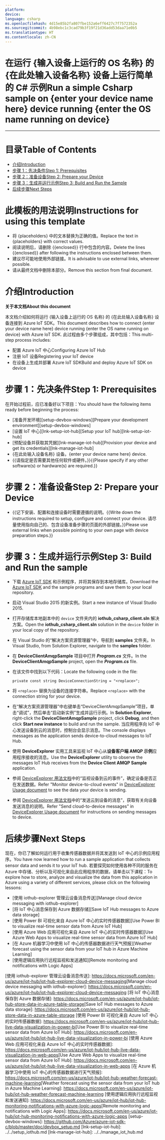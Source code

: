 ```yaml
---
platform: 
device: 
language: csharp
ms.openlocfilehash: 4d15e85b2fa807fbe152a6eff6427c7f7572352a
ms.sourcegitcommit: 4b98ebc1c3cad79b3f19f21d36add53daa71e0b5
ms.translationtype: HT
ms.contentlocale: zh-CN
---
```

<a name="run-a-simple-csharp-sample-on-enter-your-device-name-here-device-running-enter-the-os-name-running-on-device"></a><span data-ttu-id="b6189-101">在运行 {输入设备上运行的 OS 名称} 的 {在此处输入设备名称} 设备上运行简单的 C# 示例</span><span class="sxs-lookup"><span data-stu-id="b6189-101">Run a simple Csharp sample on {enter your device name here} device running {enter the OS name running on device}</span></span>
===
---

# <a name="table-of-contents"></a><span data-ttu-id="b6189-102">目录</span><span class="sxs-lookup"><span data-stu-id="b6189-102">Table of Contents</span></span>

-   [<span data-ttu-id="b6189-103">介绍</span><span class="sxs-lookup"><span data-stu-id="b6189-103">Introduction</span></span>](#Introduction)
-   [<span data-ttu-id="b6189-104">步骤 1：先决条件</span><span class="sxs-lookup"><span data-stu-id="b6189-104">Step 1: Prerequisites</span></span>](#Prerequisites)
-   [<span data-ttu-id="b6189-105">步骤 2：准备设备</span><span class="sxs-lookup"><span data-stu-id="b6189-105">Step 2: Prepare your Device</span></span>](#PrepareDevice)
-   [<span data-ttu-id="b6189-106">步骤 3：生成并运行示例</span><span class="sxs-lookup"><span data-stu-id="b6189-106">Step 3: Build and Run the Sample</span></span>](#Build)
-   [<span data-ttu-id="b6189-107">后续步骤</span><span class="sxs-lookup"><span data-stu-id="b6189-107">Next Steps</span></span>](#NextSteps)

# <a name="instructions-for-using-this-template"></a><span data-ttu-id="b6189-108">此模板的用法说明</span><span class="sxs-lookup"><span data-stu-id="b6189-108">Instructions for using this template</span></span>

-   <span data-ttu-id="b6189-109">将 {placeholders} 中的文本替换为正确的值。</span><span class="sxs-lookup"><span data-stu-id="b6189-109">Replace the text in {placeholders} with correct values.</span></span>
-   <span data-ttu-id="b6189-110">阅读说明后，请删除 {{enclosed}} 行中包含的内容。</span><span class="sxs-lookup"><span data-stu-id="b6189-110">Delete the lines {{enclosed}} after following the instructions enclosed between them.</span></span>
-   <span data-ttu-id="b6189-111">建议尽可能地使用外部链接。</span><span class="sxs-lookup"><span data-stu-id="b6189-111">It is advisable to use external links, wherever possible.</span></span>
-   <span data-ttu-id="b6189-112">请从最终文档中删除本部分。</span><span class="sxs-lookup"><span data-stu-id="b6189-112">Remove this section from final document.</span></span>

<a name="Introduction"></a>
# <a name="introduction"></a><span data-ttu-id="b6189-113">介绍</span><span class="sxs-lookup"><span data-stu-id="b6189-113">Introduction</span></span>

<span data-ttu-id="b6189-114">**关于本文档**</span><span class="sxs-lookup"><span data-stu-id="b6189-114">**About this document**</span></span>

<span data-ttu-id="b6189-115">本文档介绍如何将运行 {输入设备上运行的 OS 名称} 的 {在此处输入设备名称} 设备连接到 Azure IoT SDK。</span><span class="sxs-lookup"><span data-stu-id="b6189-115">This document describes how to connect {enter your device name here} device running {enter the OS name running on device} with Azure IoT SDK.</span></span> <span data-ttu-id="b6189-116">此过程由多个步骤组成，其中包括：</span><span class="sxs-lookup"><span data-stu-id="b6189-116">This multi-step process includes:</span></span>
-   <span data-ttu-id="b6189-117">配置 Azure IoT 中心</span><span class="sxs-lookup"><span data-stu-id="b6189-117">Configuring Azure IoT Hub</span></span>
-   <span data-ttu-id="b6189-118">注册 IoT 设备</span><span class="sxs-lookup"><span data-stu-id="b6189-118">Registering your IoT device</span></span>
-   <span data-ttu-id="b6189-119">在设备上生成并部署 Azure IoT SDK</span><span class="sxs-lookup"><span data-stu-id="b6189-119">Build and deploy Azure IoT SDK on device</span></span>

<a name="Prerequisites"></a>
# <a name="step-1-prerequisites"></a><span data-ttu-id="b6189-120">步骤 1：先决条件</span><span class="sxs-lookup"><span data-stu-id="b6189-120">Step 1: Prerequisites</span></span>

<span data-ttu-id="b6189-121">在开始过程前，应已准备好以下项目：</span><span class="sxs-lookup"><span data-stu-id="b6189-121">You should have the following items ready before beginning the process:</span></span>

-   <span data-ttu-id="b6189-122">[准备开发环境][setup-devbox-windows]</span><span class="sxs-lookup"><span data-stu-id="b6189-122">[Prepare your development environment][setup-devbox-windows]</span></span>
-   <span data-ttu-id="b6189-123">[设置 IoT 中心][lnk-setup-iot-hub]</span><span class="sxs-lookup"><span data-stu-id="b6189-123">[Setup your IoT hub][lnk-setup-iot-hub]</span></span>
-   <span data-ttu-id="b6189-124">[预配设备并获取其凭据][lnk-manage-iot-hub]</span><span class="sxs-lookup"><span data-stu-id="b6189-124">[Provision your device and get its credentials][lnk-manage-iot-hub]</span></span>
-   <span data-ttu-id="b6189-125">{在此处输入设备名称} 设备。</span><span class="sxs-lookup"><span data-stu-id="b6189-125">{enter your device name here} device.</span></span>
-   <span data-ttu-id="b6189-126">{{请指定是否需要其他任何软件或硬件。}}</span><span class="sxs-lookup"><span data-stu-id="b6189-126">{{Please specify if any other software(s) or hardware(s) are required.}}</span></span>

<a name="PrepareDevice"></a>
# <a name="step-2-prepare-your-device"></a><span data-ttu-id="b6189-127">步骤 2：准备设备</span><span class="sxs-lookup"><span data-stu-id="b6189-127">Step 2: Prepare your Device</span></span>

-   <span data-ttu-id="b6189-128">{{记下安装、配置和连接设备时需要遵循的说明。</span><span class="sxs-lookup"><span data-stu-id="b6189-128">{{Write down the instructions required to setup, configure and connect your device.</span></span> <span data-ttu-id="b6189-129">请尽量使用指向自己的、包含设备准备步骤的页面的外部链接。}}</span><span class="sxs-lookup"><span data-stu-id="b6189-129">Please use external links when possible pointing to your own page with device preparation steps.}}</span></span>

<a name="Build"></a>
# <a name="step-3-build-and-run-the-sample"></a><span data-ttu-id="b6189-130">步骤 3：生成并运行示例</span><span class="sxs-lookup"><span data-stu-id="b6189-130">Step 3: Build and Run the sample</span></span>

-   <span data-ttu-id="b6189-131">下载 [Azure IoT SDK](https://github.com/Azure/azure-iot-sdk-csharp) 和示例程序，并将其保存到本地存储库。</span><span class="sxs-lookup"><span data-stu-id="b6189-131">Download the [Azure IoT SDK](https://github.com/Azure/azure-iot-sdk-csharp) and the sample programs and save them to your local repository.</span></span>
-   <span data-ttu-id="b6189-132">启动 Visual Studio 2015 的新实例。</span><span class="sxs-lookup"><span data-stu-id="b6189-132">Start a new instance of Visual Studio 2015.</span></span>
-   <span data-ttu-id="b6189-133">打开存储库本地副本中的 `device` 文件夹内的 **iothub_csharp_client.sln** 解决方案。</span><span class="sxs-lookup"><span data-stu-id="b6189-133">Open the **iothub_csharp_client.sln** solution in the `device` folder in your local copy of the repository.</span></span>
-   <span data-ttu-id="b6189-134">在 Visual Studio 的“解决方案资源管理器”中，导航到 **samples** 文件夹。</span><span class="sxs-lookup"><span data-stu-id="b6189-134">In Visual Studio, from Solution Explorer, navigate to the **samples** folder.</span></span>
-   <span data-ttu-id="b6189-135">在 **DeviceClientAmqpSample** 项目中打开 ***Program.cs*** 文件。</span><span class="sxs-lookup"><span data-stu-id="b6189-135">In the **DeviceClientAmqpSample** project, open the ***Program.cs*** file.</span></span>
-   <span data-ttu-id="b6189-136">在该文件中找到以下代码：</span><span class="sxs-lookup"><span data-stu-id="b6189-136">Locate the following code in the file:</span></span>

        private const string DeviceConnectionString = "<replace>";
        
-   <span data-ttu-id="b6189-137">将 `<replace>` 替换为设备的连接字符串。</span><span class="sxs-lookup"><span data-stu-id="b6189-137">Replace `<replace>` with the connection string for your device.</span></span>
-   <span data-ttu-id="b6189-138">在“解决方案资源管理器”中右键单击“DeviceClientAmqpSample”项目，单击“调试”，然后单击“启动新实例”生成并运行示例。</span><span class="sxs-lookup"><span data-stu-id="b6189-138">In **Solution Explorer**, right-click the **DeviceClientAmqpSample** project, click **Debug**, and then click **Start new instance** to build and run the sample.</span></span> <span data-ttu-id="b6189-139">当应用程序向 IoT 中心发送设备到云的消息时，控制台会显示消息。</span><span class="sxs-lookup"><span data-stu-id="b6189-139">The console displays messages as the application sends device-to-cloud messages to IoT Hub.</span></span>
-   <span data-ttu-id="b6189-140">使用 **DeviceExplorer** 实用工具来监视 IoT 中心从**设备客户端 AMQP 示例**应用程序接收的消息。</span><span class="sxs-lookup"><span data-stu-id="b6189-140">Use the **DeviceExplorer** utility to observe the messages IoT Hub receives from the **Device Client AMQP Sample** application.</span></span>
-   <span data-ttu-id="b6189-141">参阅 [DeviceExplorer 用法文档](https://github.com/Azure/azure-iot-sdk-csharp/blob/master/tools/DeviceExplorer/doc/how_to_use_device_explorer.md)中的“监视设备到云的事件”，确定设备是否正在发送数据。</span><span class="sxs-lookup"><span data-stu-id="b6189-141">Refer "Monitor device-to-cloud events" in [DeviceExplorer Usage document](https://github.com/Azure/azure-iot-sdk-csharp/blob/master/tools/DeviceExplorer/doc/how_to_use_device_explorer.md) to see the data your device is sending.</span></span>
-   <span data-ttu-id="b6189-142">参阅 [DeviceExplorer 用法文档](https://github.com/Azure/azure-iot-sdk-csharp/blob/master/tools/DeviceExplorer/doc/how_to_use_device_explorer.md)中的“发送云到设备的消息”，获取有关向设备发送消息的说明。</span><span class="sxs-lookup"><span data-stu-id="b6189-142">Refer "Send cloud-to-device messages" in [DeviceExplorer Usage document](https://github.com/Azure/azure-iot-sdk-csharp/blob/master/tools/DeviceExplorer/doc/how_to_use_device_explorer.md) for instructions on sending messages to device.</span></span>

<a name="NextSteps"></a>
# <a name="next-steps"></a><span data-ttu-id="b6189-143">后续步骤</span><span class="sxs-lookup"><span data-stu-id="b6189-143">Next Steps</span></span>

<span data-ttu-id="b6189-144">现在，你已了解如何运行用于收集传感器数据并将其发送到 IoT 中心的示例应用程序。</span><span class="sxs-lookup"><span data-stu-id="b6189-144">You have now learned how to run a sample application that collects sensor data and sends it to your IoT hub.</span></span> <span data-ttu-id="b6189-145">若要探究如何使用各种不同的服务在 Azure 中存储、分析以及可视化来自此应用程序的数据，请单击以下课程：</span><span class="sxs-lookup"><span data-stu-id="b6189-145">To explore how to store, analyze and visualize the data from this application in Azure using a variety of different services, please click on the following lessons:</span></span>

-   <span data-ttu-id="b6189-146">[使用 iothub-explorer 管理云设备消息传送]</span><span class="sxs-lookup"><span data-stu-id="b6189-146">[Manage cloud device messaging with iothub-explorer]</span></span>
-   <span data-ttu-id="b6189-147">[将 IoT 中心消息保存到 Azure 数据存储]</span><span class="sxs-lookup"><span data-stu-id="b6189-147">[Save IoT Hub messages to Azure data storage]</span></span>
-   <span data-ttu-id="b6189-148">[使用 Power BI 可视化来自 Azure IoT 中心的实时传感器数据]</span><span class="sxs-lookup"><span data-stu-id="b6189-148">[Use Power BI to visualize real-time sensor data from Azure IoT Hub]</span></span>
-   <span data-ttu-id="b6189-149">[使用 Azure Web 应用可视化来自 Azure IoT 中心的实时传感器数据]</span><span class="sxs-lookup"><span data-stu-id="b6189-149">[Use Azure Web Apps to visualize real-time sensor data from Azure IoT Hub]</span></span>
-   <span data-ttu-id="b6189-150">[在 Azure 机器学习中使用 IoT 中心的传感器数据进行天气预报]</span><span class="sxs-lookup"><span data-stu-id="b6189-150">[Weather forecast using the sensor data from your IoT hub in Azure Machine Learning]</span></span>
-   <span data-ttu-id="b6189-151">[使用逻辑应用执行远程监视和发送通知]</span><span class="sxs-lookup"><span data-stu-id="b6189-151">[Remote monitoring and notifications with Logic Apps]</span></span>   

<span data-ttu-id="b6189-152">[使用 iothub-explorer 管理云设备消息传送]: https://docs.microsoft.com/en-us/azure/iot-hub/iot-hub-explorer-cloud-device-messaging</span><span class="sxs-lookup"><span data-stu-id="b6189-152">[Manage cloud device messaging with iothub-explorer]: https://docs.microsoft.com/en-us/azure/iot-hub/iot-hub-explorer-cloud-device-messaging</span></span>
<span data-ttu-id="b6189-153">[将 IoT 中心消息保存到 Azure 数据存储]: https://docs.microsoft.com/en-us/azure/iot-hub/iot-hub-store-data-in-azure-table-storage</span><span class="sxs-lookup"><span data-stu-id="b6189-153">[Save IoT Hub messages to Azure data storage]: https://docs.microsoft.com/en-us/azure/iot-hub/iot-hub-store-data-in-azure-table-storage</span></span>
<span data-ttu-id="b6189-154">[使用 Power BI 可视化来自 Azure IoT 中心的实时传感器数据]: https://docs.microsoft.com/en-us/azure/iot-hub/iot-hub-live-data-visualization-in-power-bi</span><span class="sxs-lookup"><span data-stu-id="b6189-154">[Use Power BI to visualize real-time sensor data from Azure IoT Hub]: https://docs.microsoft.com/en-us/azure/iot-hub/iot-hub-live-data-visualization-in-power-bi</span></span>
<span data-ttu-id="b6189-155">[使用 Azure Web 应用可视化来自 Azure IoT 中心的实时传感器数据]: https://docs.microsoft.com/en-us/azure/iot-hub/iot-hub-live-data-visualization-in-web-apps</span><span class="sxs-lookup"><span data-stu-id="b6189-155">[Use Azure Web Apps to visualize real-time sensor data from Azure IoT Hub]: https://docs.microsoft.com/en-us/azure/iot-hub/iot-hub-live-data-visualization-in-web-apps</span></span>
<span data-ttu-id="b6189-156">[在 Azure 机器学习中使用 IoT 中心的传感器数据进行天气预报]: https://docs.microsoft.com/en-us/azure/iot-hub/iot-hub-weather-forecast-machine-learning</span><span class="sxs-lookup"><span data-stu-id="b6189-156">[Weather forecast using the sensor data from your IoT hub in Azure Machine Learning]: https://docs.microsoft.com/en-us/azure/iot-hub/iot-hub-weather-forecast-machine-learning</span></span>
<span data-ttu-id="b6189-157">[使用逻辑应用执行远程监视和发送通知]: https://docs.microsoft.com/en-us/azure/iot-hub/iot-hub-monitoring-notifications-with-azure-logic-apps</span><span class="sxs-lookup"><span data-stu-id="b6189-157">[Remote monitoring and notifications with Logic Apps]: https://docs.microsoft.com/en-us/azure/iot-hub/iot-hub-monitoring-notifications-with-azure-logic-apps</span></span>
[setup-devbox-windows]: https://github.com/Azure/azure-iot-sdk-c/blob/master/doc/devbox_setup.md
[lnk-setup-iot-hub]: ../../setup_iothub.md
[lnk-manage-iot-hub]: ../../manage_iot_hub.md

